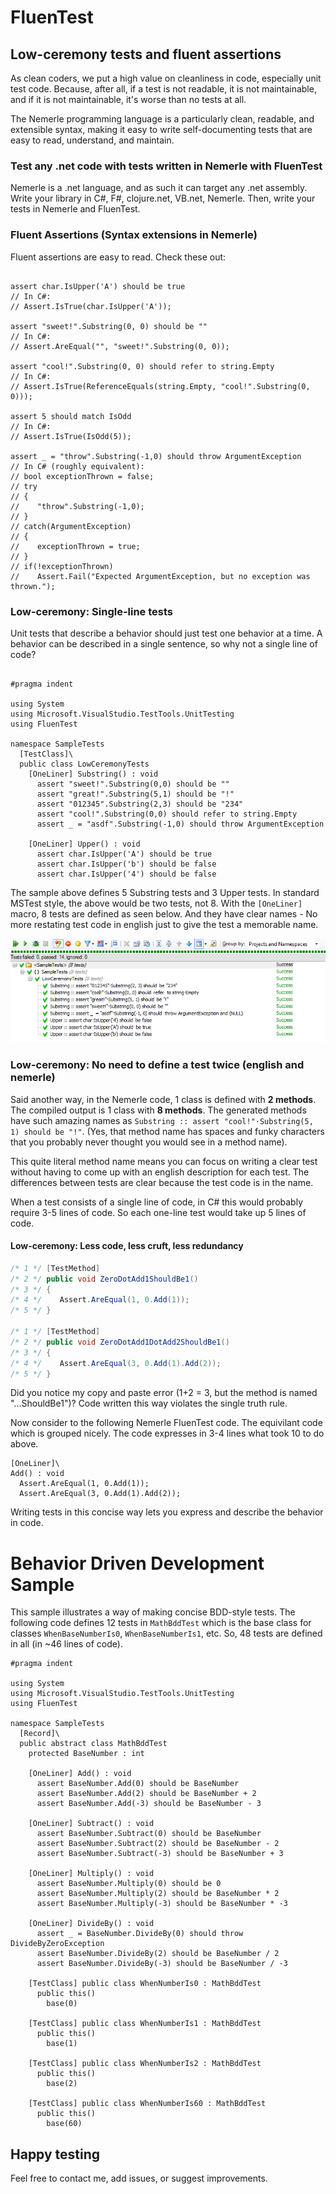 # FluenTest

## Low-ceremony tests and fluent assertions

As clean coders, we put a high value on cleanliness in code, especially unit test code.  Because, after all, if a test is not readable, it is not maintainable, and if it is not maintainable, it's worse than no tests at all.

The Nemerle programming language is a particularly clean, readable, and extensible syntax, making it easy to write self-documenting tests that are easy to read, understand, and maintain.

### Test any .net code with tests written in Nemerle with FluenTest

Nemerle is a .net language, and as such it can target any .net assembly.  Write your library in C#, F#, clojure.net, VB.net, Nemerle.  Then, write your tests in Nemerle and FluenTest.

### Fluent Assertions (Syntax extensions in Nemerle)

Fluent assertions are easy to read.  Check these out:

```nemerle

assert char.IsUpper('A') should be true
// In C#:
// Assert.IsTrue(char.IsUpper('A'));

assert "sweet!".Substring(0, 0) should be ""
// In C#:
// Assert.AreEqual("", "sweet!".Substring(0, 0));

assert "cool!".Substring(0, 0) should refer to string.Empty
// In C#:
// Assert.IsTrue(ReferenceEquals(string.Empty, "cool!".Substring(0, 0)));

assert 5 should match IsOdd
// In C#:
// Assert.IsTrue(IsOdd(5));

assert _ = "throw".Substring(-1,0) should throw ArgumentException
// In C# (roughly equivalent):
// bool exceptionThrown = false;
// try
// {
//    "throw".Substring(-1,0);
// }
// catch(ArgumentException)
// {
//    exceptionThrown = true;
// }
// if(!exceptionThrown)
//    Assert.Fail("Expected ArgumentException, but no exception was thrown.");
```

### Low-ceremony: Single-line tests

Unit tests that describe a behavior should just test one behavior at a time.  A behavior can be described in a single sentence, so why not a single line of code?  

```nemerle

#pragma indent

using System
using Microsoft.VisualStudio.TestTools.UnitTesting
using FluenTest

namespace SampleTests
  [TestClass]\
  public class LowCeremonyTests
    [OneLiner] Substring() : void
      assert "sweet!".Substring(0,0) should be ""
      assert "great!".Substring(5,1) should be "!"
      assert "012345".Substring(2,3) should be "234"
      assert "cool!".Substring(0,0) should refer to string.Empty
      assert _ = "asdf".Substring(-1,0) should throw ArgumentException

    [OneLiner] Upper() : void
      assert char.IsUpper('A') should be true
      assert char.IsUpper('b') should be false
      assert char.IsUpper('4') should be false

```

The sample above defines 5 Substring tests and 3 Upper tests.  In standard MSTest style, the above would be two tests, not 8.  With the `[OneLiner]` macro, 8 tests are defined as seen below.  And they have clear names - No more restating test code in english just to give the test a memorable name.

![Resharper showing off our awesome test method names](SampleTests/Images/ResharperLowCeremonyTests.png)

### Low-ceremony: No need to define a test twice (english and nemerle)

Said another way, in the Nemerle code, 1 class is defined with **2 methods**.  The compiled output is 1 class with **8 methods**.  The generated methods have such amazing names as `Substring :: assert "cool!"·Substring(5, 1) should be "!"`.  (Yes, that method name has spaces and funky characters that you probably never thought you would see in a method name).

This quite literal method name means you can focus on writing a clear test without having to come up with an english description for each test.  The differences between tests are clear because the test code is in the name.

When a test consists of a single line of code, in C# this would probably require 3-5 lines of code.  So each one-line test would take up 5 lines of code.

#### Low-ceremony: Less code, less cruft, less redundancy

```cs
/* 1 */ [TestMethod]
/* 2 */ public void ZeroDotAdd1ShouldBe1()
/* 3 */ {
/* 4 */    Assert.AreEqual(1, 0.Add(1));
/* 5 */ }

/* 1 */ [TestMethod]
/* 2 */ public void ZeroDotAdd1DotAdd2ShouldBe1()
/* 3 */ {
/* 4 */    Assert.AreEqual(3, 0.Add(1).Add(2));
/* 5 */ }
```

Did you notice my copy and paste error (1+2 = 3, but the method is named "...ShouldBe1")?  Code written this way violates the single truth rule.

Now consider to the following Nemerle FluenTest code.  The equivilant code which is grouped nicely.  The code expresses in 3-4 lines what took 10 to do above.

```nemerle
[OneLiner]\
Add() : void
  Assert.AreEqual(1, 0.Add(1));
  Assert.AreEqual(3, 0.Add(1).Add(2));
```

Writing tests in this concise way lets you express and describe the behavior in code.

# Behavior Driven Development Sample

This sample illustrates a way of making concise BDD-style tests.  The following code defines 12 tests in `MathBddTest` which is the base class for classes `WhenBaseNumberIs0`, `WhenBaseNumberIs1`, etc.  So, 48 tests are defined in all (in ~46 lines of code).

```nemerle
#pragma indent

using System
using Microsoft.VisualStudio.TestTools.UnitTesting
using FluenTest

namespace SampleTests
  [Record]\
  public abstract class MathBddTest
    protected BaseNumber : int

    [OneLiner] Add() : void
      assert BaseNumber.Add(0) should be BaseNumber
      assert BaseNumber.Add(2) should be BaseNumber + 2
      assert BaseNumber.Add(-3) should be BaseNumber - 3

    [OneLiner] Subtract() : void
      assert BaseNumber.Subtract(0) should be BaseNumber
      assert BaseNumber.Subtract(2) should be BaseNumber - 2
      assert BaseNumber.Subtract(-3) should be BaseNumber + 3

    [OneLiner] Multiply() : void
      assert BaseNumber.Multiply(0) should be 0
      assert BaseNumber.Multiply(2) should be BaseNumber * 2
      assert BaseNumber.Multiply(-3) should be BaseNumber * -3

    [OneLiner] DivideBy() : void
      assert _ = BaseNumber.DivideBy(0) should throw DivideByZeroException
      assert BaseNumber.DivideBy(2) should be BaseNumber / 2
      assert BaseNumber.DivideBy(-3) should be BaseNumber / -3

    [TestClass] public class WhenNumberIs0 : MathBddTest
      public this()
        base(0)

    [TestClass] public class WhenNumberIs1 : MathBddTest
      public this()
        base(1)

    [TestClass] public class WhenNumberIs2 : MathBddTest
      public this()
        base(2)

    [TestClass] public class WhenNumberIs60 : MathBddTest
      public this()
        base(60)
```

## Happy testing

Feel free to contact me, add issues, or suggest improvements.